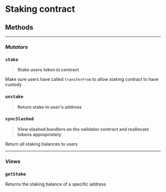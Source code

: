 # Staking contract

## Methods
---
### ***Mutators***

### `stake`

>**Stake users token in contract**

Make sure users have called `transferFrom` to allow staking contract to have custody

### `unstake`

> **Return stake to user's address**

### `syncSlashed`

> **View slashed bundlers on the validator contract and reallocate tokens appropriately**

Return all staking balances to users

-----
### ***Views***

### `getStake`

Returns the staking balance of a specific address


